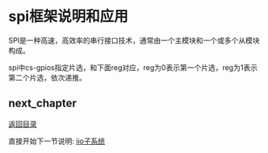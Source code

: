 # spi框架说明和应用

SPI是一种高速，高效率的串行接口技术，通常由一个主模块和一个或多个从模块构成。

spi中cs-gpios指定片选，和下面reg对应，reg为0表示第一个片选，reg为1表示第二个片选，依次递推。

## next_chapter

[返回目录](../README.md)

直接开始下一节说明: [iio子系统](./ch03-08.iio_subsystem.md)
